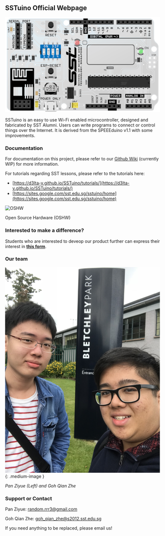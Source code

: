 ## SSTuino Official Webpage

![Populated PCB](https://raw.githubusercontent.com/d3lta-v/SSTuino/master/Image%20Assets/SSTuino.png)

SSTuino is an easy to use Wi-Fi enabled microcontroller, designed and fabricated by SST Alumni. Users can write programs to connect or control things over the Internet. It is derived from the SPEEEduino v1.1 with some improvements.

### Documentation

For documentation on this project, please refer to our [Github Wiki](https://github.com/sammy0025/SSTuino/wiki) (currently WIP) for more information.

For tutorials regarding SST lessons, please refer to the tutorials here:

* [https://d3lta-v.github.io/SSTuino/tutorials/](https://d3lta-v.github.io/SSTuino/tutorials/)
* [https://sites.google.com/sst.edu.sg/sstuino/home](https://sites.google.com/sst.edu.sg/sstuino/home)

![OSHW](https://www.oshwa.org/wp-content/uploads/2014/03/oshw-logo-100-px.png)

Open Source Hardware (OSHW)

### Interested to make a difference?

Students who are interested to deveop our product further can express their interest in **[this form](https://forms.gle/ntMWiXFDy3Ya1Pq5A)**.

### Our team

![The Team](https://raw.githubusercontent.com/d3lta-v/SSTuino/master/Image%20Assets/IMG_3112.jpg){: .medium-image }

*Pan Ziyue (Left) and Goh Qian Zhe*

### Support or Contact

Pan Ziyue: [random.rrr3@gmail.com](mailto:random.rrr3@gmail.com)

Goh Qian Zhe: [goh_qian_zhe@s2012.sst.edu.sg](mailto:goh_qian_zhe@s2012.sst.edu.sg)

If you need anything to be replaced, please email us!